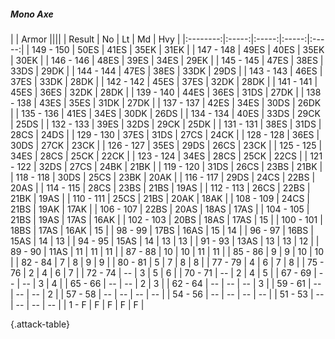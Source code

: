 ##### Mono Axe

|      |   Armor   ||||
|   Result   |   No   |   Lt   |   Md   |   Hvy   |
|:--------:|:-----:|:-----:|:-----:|:-----:|
| 149 - 150 | 50ES | 41ES | 35EK | 31EK |
| 147 - 148 | 49ES | 40ES | 35EK | 30EK |
| 146 - 146 | 48ES | 39ES | 34ES | 29EK |
| 145 - 145 | 47ES | 38ES | 33DS | 29DK |
| 144 - 144 | 47ES | 38ES | 33DK | 29DS |
| 143 - 143 | 46ES | 37ES | 33DK | 28DK |
| 142 - 142 | 45ES | 37ES | 32DK | 28DK |
| 141 - 141 | 45ES | 36ES | 32DK | 28DK |
| 139 - 140 | 44ES | 36ES | 31DS | 27DK |
| 138 - 138 | 43ES | 35ES | 31DK | 27DK |
| 137 - 137 | 42ES | 34ES | 30DS | 26DK |
| 135 - 136 | 41ES | 34ES | 30DK | 26DS |
| 134 - 134 | 40ES | 33DS | 29CK | 25DS |
| 132 - 133 | 39ES | 32DS | 29CK | 25DK |
| 131 - 131 | 38ES | 31DS | 28CS | 24DS |
| 129 - 130 | 37ES | 31DS | 27CS | 24CK |
| 128 - 128 | 36ES | 30DS | 27CK | 23CK |
| 126 - 127 | 35ES | 29DS | 26CS | 23CK |
| 125 - 125 | 34ES | 28CS | 25CK | 22CK |
| 123 - 124 | 34ES | 28CS | 25CK | 22CS |
| 121 - 122 | 32DS | 27CS | 24BK | 21BK |
| 119 - 120 | 31DS | 26CS | 23BS | 21BK |
| 118 - 118 | 30DS | 25CS | 23BK | 20AK |
| 116 - 117 | 29DS | 24CS | 22BS | 20AS |
| 114 - 115 | 28CS | 23BS | 21BS | 19AS |
| 112 - 113 | 26CS | 22BS | 21BK | 19AS |
| 110 - 111 | 25CS | 21BS | 20AK | 18AK |
| 108 - 109 | 24CS | 21BS | 19AK | 17AK |
| 106 - 107 | 22BS | 20AS | 18AS | 17AS |
| 104 - 105 | 21BS | 19AS | 17AS | 16AK |
| 102 - 103 | 20BS | 18AS | 17AS | 15 |
| 100 - 101 | 18BS | 17AS | 16AK | 15 |
| 98 - 99 | 17BS | 16AS | 15 | 14 |
| 96 - 97 | 16BS | 15AS | 14 | 13 |
| 94 - 95 | 15AS | 14 | 13 | 13 |
| 91 - 93 | 13AS | 13 | 13 | 12 |
| 89 - 90 | 11AS | 11 | 11 | 11 |
| 87 - 88 | 10 | 10 | 11 | 11 |
| 85 - 86 | 9 | 9 | 10 | 10 |
| 82 - 84 | 7 | 8 | 9 | 9 |
| 80 - 81 | 5 | 7 | 8 | 8 |
| 77 - 79 | 4 | 6 | 7 | 8 |
| 75 - 76 | 2 | 4 | 6 | 7 |
| 72 - 74 | --  | 3 | 5 | 6 |
| 70 - 71 | --  | 2 | 4 | 5 |
| 67 - 69 | --  | --  | 3 | 4 |
| 65 - 66 | --  | --  | 2 | 3 |
| 62 - 64 | --  | --  | --  | 3 |
| 59 - 61 | --  | --  | --  | 2 |
| 57 - 58 | --  | --  | --  | --  |
| 54 - 56 | --  | --  | --  | --  |
| 51 - 53 | --  | --  | --  | --  |
| 1 - F | F | F | F | F |

{.attack-table}
